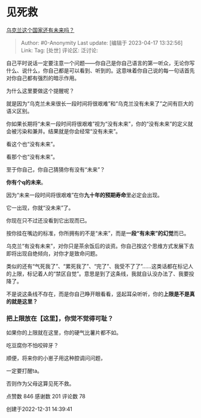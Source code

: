 # 见死救
[乌克兰这个国家还有未来吗？](https://www.zhihu.com/question/574068880/answer/2823717445)

> Author: #0-Anonymity
> Last update: [编辑于 2023-04-17 13:32:56]
> Link:
> Tag: [处世]
> 评论区:
> 泛讨论:

自己平时说话一定要注意一个问题——你自己是你自己语言的第一听众，无论你写什么、说什么，你自己都是可以看到、听到的。这意味着你自己说的每一句话首先对你自己都有强烈的暗示作用。

为什么这里要做这个提醒呢？

就是因为“乌克兰未来很长一段时间将很艰难”和“乌克兰没有未来了”之间有巨大的语义区别。

你如果长期将“未来一段时间将很艰难”视为“没有未来”，你的“没有未来”的定义就会被污染和兼并。结果就是你会经常“没有未来”。

看这个也“没有未来”。

看那个也“没有未来”。

至于你自己，你自己猜猜你有没有“未来”？

**你有个q的未来**。

因为“未来一段时间将很艰难”在你**九十年的预期寿命**里必定会出现。

它一出现，你就“没未来”了。

你现在只不过还没看到它出现而已。

按你挂在嘴边的标准，你所拥有的不是“未来”，而是**一段“有未来”的幻觉**而已。

乌克兰“有没有未来”，对你只是茶余饭后的谈资。你自己按这个思维方式发展下去即将出现自绝倾向，对你才是致命问题。

类似的还有“气死我了”、“累死我了”、“完了”、我受不了了”……这类话都在标记人的上限，标记着人的“禁区自觉”。意思是到了这条线，我就自认没办法了、我要投降了。

不是说这条线不存在，而是你自己睁开眼看看，竖起耳朵听听，你的**上限是不是真的就是这里？**

### 把上限放在【这里】，你觉不觉得**可耻**？ ###

如果你的上限就在这里，你的硬气比薯片都不如。

吃豆腐你不怕咬碎牙？

顺便，将来你的小崽子用这种腔调问问题，

一定要打醒ta。

否则作为父母这算见死不救。

点赞数 846
感谢数 201
评论数 78

创建于2022-12-31 14:39:41